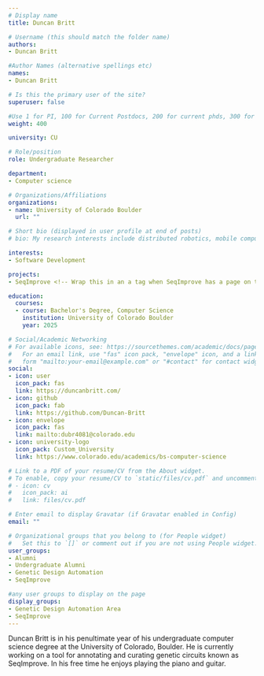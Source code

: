```yaml
---
# Display name
title: Duncan Britt

# Username (this should match the folder name)
authors:
- Duncan Britt

#Author Names (alternative spellings etc)
names:
- Duncan Britt

# Is this the primary user of the site?
superuser: false

#Use 1 for PI, 100 for Current Postdocs, 200 for current phds, 300 for current masters, 400 for current undergrads, 800 for alum postdocs, 810 for alum phds, 820 for alum masters, and 830 for alum undergrads, 900 for tools, 1000 for projects
weight: 400

university: CU

# Role/position
role: Undergraduate Researcher

department:
- Computer science

# Organizations/Affiliations
organizations:
- name: University of Colorado Boulder
  url: ""

# Short bio (displayed in user profile at end of posts)
# bio: My research interests include distributed robotics, mobile computing and programmable matter.

interests:
- Software Development

projects:
- SeqImprove <!-- Wrap this in an a tag when SeqImprove has a page on the website -->

education:
  courses:
  - course: Bachelor's Degree, Computer Science
    institution: University of Colorado Boulder
    year: 2025

# Social/Academic Networking
# For available icons, see: https://sourcethemes.com/academic/docs/page-builder/#icons
#   For an email link, use "fas" icon pack, "envelope" icon, and a link in the
#   form "mailto:your-email@example.com" or "#contact" for contact widget.
social:
- icon: user
  icon_pack: fas
  link: https://duncanbritt.com/
- icon: github
  icon_pack: fab
  link: https://github.com/Duncan-Britt
- icon: envelope
  icon_pack: fas
  link: mailto:dubr4081@colorado.edu
- icon: university-logo
  icon_pack: Custom_University
  link: https://www.colorado.edu/academics/bs-computer-science

# Link to a PDF of your resume/CV from the About widget.
# To enable, copy your resume/CV to `static/files/cv.pdf` and uncomment the lines below.
# - icon: cv
#   icon_pack: ai
#   link: files/cv.pdf

# Enter email to display Gravatar (if Gravatar enabled in Config)
email: ""

# Organizational groups that you belong to (for People widget)
#   Set this to `[]` or comment out if you are not using People widget.
user_groups:
- Alumni
- Undergraduate Alumni
- Genetic Design Automation
- SeqImprove

#any user groups to display on the page
display_groups:
- Genetic Design Automation Area
- SeqImprove
---
```

Duncan Britt is in his penultimate year of his undergraduate computer science degree at the University of Colorado, Boulder. He is currently working on a tool for annotating and curating genetic circuits known as SeqImprove. In his free time he enjoys playing the piano and guitar.
